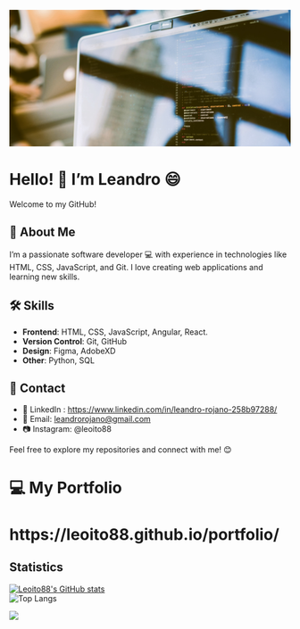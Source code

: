 ![Portada](https://github.com/leoito88/leoito88/blob/main/noteb.jpg)

# Hello! 👋 I’m Leandro 😄

Welcome to my GitHub!

## 👤 About Me

I’m a passionate software developer :computer: with experience in technologies like HTML, CSS, JavaScript, and Git. I love creating web applications and learning new skills.

## :hammer_and_wrench: Skills

- **Frontend**: HTML, CSS, JavaScript, Angular, React.
- **Version Control**: Git, GitHub
- **Design**: Figma, AdobeXD
- **Other**: Python, SQL

## :speech_balloon: Contact

- 💼 LinkedIn : https://www.linkedin.com/in/leandro-rojano-258b97288/
- 📧 Email: leandrorojano@gmail.com
- :camera: Instagram: @leoito88

Feel free to explore my repositories and connect with me! 😊

# 💻 My Portfolio
<h1>https://leoito88.github.io/portfolio/</h1>


## Statistics
[![Leoito88's GitHub stats](https://github-readme-stats.vercel.app/api?username=leoito88&theme=calm_pink&show_icons=true)](https://github.com/leoito88/)    
![Top Langs](https://github-readme-stats.vercel.app/api/top-langs/?username=leoito88&layout=compact&theme=calm_pink&size_weight=0.5&count_weight=0.5)

![](https://komarev.com/ghpvc/?username=leoito88&color=red)

